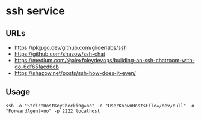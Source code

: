 # ssh service

## URLs

- https://pkg.go.dev/github.com/gliderlabs/ssh
- https://github.com/shazow/ssh-chat
- https://medium.com/@alexfoleydevops/building-an-ssh-chatroom-with-go-6df65facd6cb
- https://shazow.net/posts/ssh-how-does-it-even/

## Usage

```
ssh -o "StrictHostKeyChecking=no" -o "UserKnownHostsFile=/dev/null" -o "ForwardAgent=no" -p 2222 localhost
```
